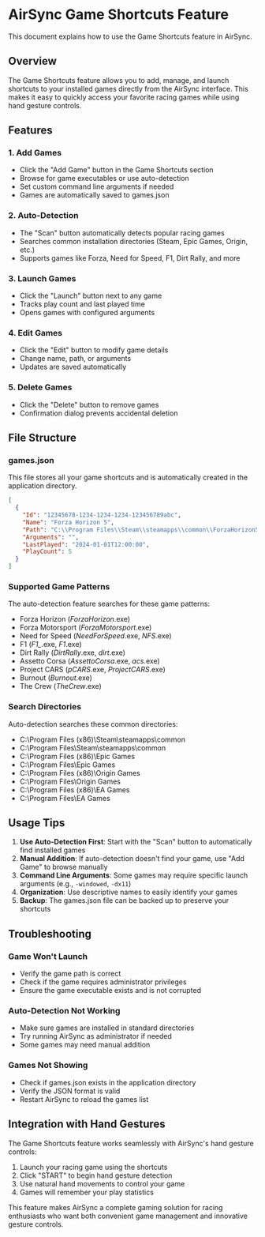 # AirSync Game Shortcuts Feature

This document explains how to use the Game Shortcuts feature in AirSync.

## Overview

The Game Shortcuts feature allows you to add, manage, and launch shortcuts to your installed games directly from the AirSync interface. This makes it easy to quickly access your favorite racing games while using hand gesture controls.

## Features

### 1. Add Games

- Click the "Add Game" button in the Game Shortcuts section
- Browse for game executables or use auto-detection
- Set custom command line arguments if needed
- Games are automatically saved to games.json

### 2. Auto-Detection

- The "Scan" button automatically detects popular racing games
- Searches common installation directories (Steam, Epic Games, Origin, etc.)
- Supports games like Forza, Need for Speed, F1, Dirt Rally, and more

### 3. Launch Games

- Click the "Launch" button next to any game
- Tracks play count and last played time
- Opens games with configured arguments

### 4. Edit Games

- Click the "Edit" button to modify game details
- Change name, path, or arguments
- Updates are saved automatically

### 5. Delete Games

- Click the "Delete" button to remove games
- Confirmation dialog prevents accidental deletion

## File Structure

### games.json

This file stores all your game shortcuts and is automatically created in the application directory.

```json
[
  {
    "Id": "12345678-1234-1234-1234-123456789abc",
    "Name": "Forza Horizon 5",
    "Path": "C:\\Program Files\\Steam\\steamapps\\common\\ForzaHorizon5\\ForzaHorizon5.exe",
    "Arguments": "",
    "LastPlayed": "2024-01-01T12:00:00",
    "PlayCount": 5
  }
]
```

### Supported Game Patterns

The auto-detection feature searches for these game patterns:

- Forza Horizon (_ForzaHorizon_.exe)
- Forza Motorsport (_ForzaMotorsport_.exe)
- Need for Speed (_NeedForSpeed_.exe, _NFS_.exe)
- F1 (_F1\__.exe, _F1_.exe)
- Dirt Rally (_DirtRally_.exe, _dirt_.exe)
- Assetto Corsa (_AssettoCorsa_.exe, _acs_.exe)
- Project CARS (_pCARS_.exe, _ProjectCARS_.exe)
- Burnout (_Burnout_.exe)
- The Crew (_TheCrew_.exe)

### Search Directories

Auto-detection searches these common directories:

- C:\Program Files (x86)\Steam\steamapps\common
- C:\Program Files\Steam\steamapps\common
- C:\Program Files (x86)\Epic Games
- C:\Program Files\Epic Games
- C:\Program Files (x86)\Origin Games
- C:\Program Files\Origin Games
- C:\Program Files (x86)\EA Games
- C:\Program Files\EA Games

## Usage Tips

1. **Use Auto-Detection First**: Start with the "Scan" button to automatically find installed games
2. **Manual Addition**: If auto-detection doesn't find your game, use "Add Game" to browse manually
3. **Command Line Arguments**: Some games may require specific launch arguments (e.g., `-windowed`, `-dx11`)
4. **Organization**: Use descriptive names to easily identify your games
5. **Backup**: The games.json file can be backed up to preserve your shortcuts

## Troubleshooting

### Game Won't Launch

- Verify the game path is correct
- Check if the game requires administrator privileges
- Ensure the game executable exists and is not corrupted

### Auto-Detection Not Working

- Make sure games are installed in standard directories
- Try running AirSync as administrator if needed
- Some games may need manual addition

### Games Not Showing

- Check if games.json exists in the application directory
- Verify the JSON format is valid
- Restart AirSync to reload the games list

## Integration with Hand Gestures

The Game Shortcuts feature works seamlessly with AirSync's hand gesture controls:

1. Launch your racing game using the shortcuts
2. Click "START" to begin hand gesture detection
3. Use natural hand movements to control your game
4. Games will remember your play statistics

This feature makes AirSync a complete gaming solution for racing enthusiasts who want both convenient game management and innovative gesture controls.
